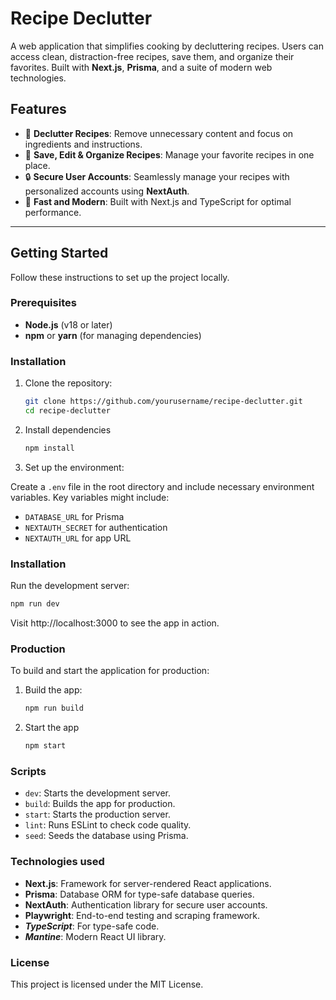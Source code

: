 # Recipe Declutter

A web application that simplifies cooking by decluttering recipes. Users can access clean, distraction-free recipes, save them, and organize their favorites. Built with **Next.js**, **Prisma**, and a suite of modern web technologies.

## Features

- 🧹 **Declutter Recipes**: Remove unnecessary content and focus on ingredients and instructions.  
- 📂 **Save, Edit & Organize Recipes**: Manage your favorite recipes in one place.  
- 🔒 **Secure User Accounts**: Seamlessly manage your recipes with personalized accounts using **NextAuth**.  
- 🚀 **Fast and Modern**: Built with Next.js and TypeScript for optimal performance.  

---

## Getting Started

Follow these instructions to set up the project locally.

### Prerequisites

- **Node.js** (v18 or later)
- **npm** or **yarn** (for managing dependencies)


### Installation

1. Clone the repository:

   ```bash
   git clone https://github.com/yourusername/recipe-declutter.git
   cd recipe-declutter
   ```

2. Install dependencies

   ```bash
   npm install
   ```

3. Set up the environment:

Create a `.env` file in the root directory and include necessary environment variables. Key variables might include:
- `DATABASE_URL` for Prisma
- `NEXTAUTH_SECRET` for authentication
- `NEXTAUTH_URL` for app URL

### Installation

Run the development server:

   ```bash
   npm run dev
   ```

Visit http://localhost:3000 to see the app in action.

### Production

To build and start the application for production:

1. Build the app:

   ```bash
   npm run build
   ```

2. Start the app

   ```bash
   npm start
   ```

### Scripts

- `dev`: Starts the development server.
- `build`: Builds the app for production.
- `start`: Starts the production server.
- `lint`: Runs ESLint to check code quality.
- `seed`: Seeds the database using Prisma.

### Technologies used

- **Next.js**: Framework for server-rendered React applications.
- **Prisma**: Database ORM for type-safe database queries.
- **NextAuth**: Authentication library for secure user accounts.
- **Playwright**: End-to-end testing and scraping framework.
- ***TypeScript***: For type-safe code.
- ***Mantine***: Modern React UI library.

### License

This project is licensed under the MIT License.
